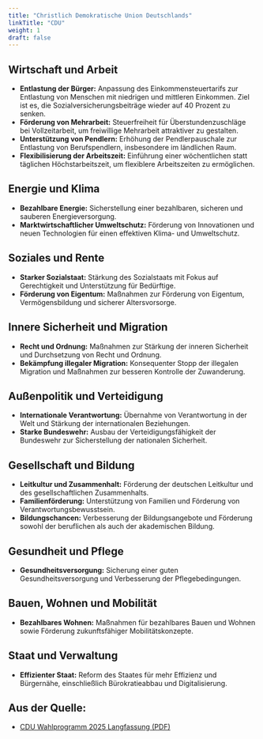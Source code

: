 ```yaml
---
title: "Christlich Demokratische Union Deutschlands"
linkTitle: "CDU"
weight: 1
draft: false
---
```


## Wirtschaft und Arbeit

- **Entlastung der Bürger:** Anpassung des Einkommensteuertarifs zur Entlastung von Menschen mit niedrigen und mittleren Einkommen. Ziel ist es, die Sozialversicherungsbeiträge wieder auf 40 Prozent zu senken.
- **Förderung von Mehrarbeit:** Steuerfreiheit für Überstundenzuschläge bei Vollzeitarbeit, um freiwillige Mehrarbeit attraktiver zu gestalten.
- **Unterstützung von Pendlern:** Erhöhung der Pendlerpauschale zur Entlastung von Berufspendlern, insbesondere im ländlichen Raum.
- **Flexibilisierung der Arbeitszeit:** Einführung einer wöchentlichen statt täglichen Höchstarbeitszeit, um flexiblere Arbeitszeiten zu ermöglichen.

## Energie und Klima

- **Bezahlbare Energie:** Sicherstellung einer bezahlbaren, sicheren und sauberen Energieversorgung.
- **Marktwirtschaftlicher Umweltschutz:** Förderung von Innovationen und neuen Technologien für einen effektiven Klima- und Umweltschutz.

## Soziales und Rente

- **Starker Sozialstaat:** Stärkung des Sozialstaats mit Fokus auf Gerechtigkeit und Unterstützung für Bedürftige.
- **Förderung von Eigentum:** Maßnahmen zur Förderung von Eigentum, Vermögensbildung und sicherer Altersvorsorge.

## Innere Sicherheit und Migration

- **Recht und Ordnung:** Maßnahmen zur Stärkung der inneren Sicherheit und Durchsetzung von Recht und Ordnung.
- **Bekämpfung illegaler Migration:** Konsequenter Stopp der illegalen Migration und Maßnahmen zur besseren Kontrolle der Zuwanderung.

## Außenpolitik und Verteidigung

- **Internationale Verantwortung:** Übernahme von Verantwortung in der Welt und Stärkung der internationalen Beziehungen.
- **Starke Bundeswehr:** Ausbau der Verteidigungsfähigkeit der Bundeswehr zur Sicherstellung der nationalen Sicherheit.

## Gesellschaft und Bildung

- **Leitkultur und Zusammenhalt:** Förderung der deutschen Leitkultur und des gesellschaftlichen Zusammenhalts.
- **Familienförderung:** Unterstützung von Familien und Förderung von Verantwortungsbewusstsein.
- **Bildungschancen:** Verbesserung der Bildungsangebote und Förderung sowohl der beruflichen als auch der akademischen Bildung.

## Gesundheit und Pflege

- **Gesundheitsversorgung:** Sicherung einer guten Gesundheitsversorgung und Verbesserung der Pflegebedingungen.

## Bauen, Wohnen und Mobilität

- **Bezahlbares Wohnen:** Maßnahmen für bezahlbares Bauen und Wohnen sowie Förderung zukunftsfähiger Mobilitätskonzepte.

## Staat und Verwaltung

- **Effizienter Staat:** Reform des Staates für mehr Effizienz und Bürgernähe, einschließlich Bürokratieabbau und Digitalisierung.

## Aus der Quelle:
- [CDU Wahlprogramm 2025 Langfassung (PDF)](https://www.politikwechsel.cdu.de/sites/www.politikwechsel.cdu.de/files/downloads/km_btw_2025_wahlprogramm_langfassung_ansicht.pdf)
